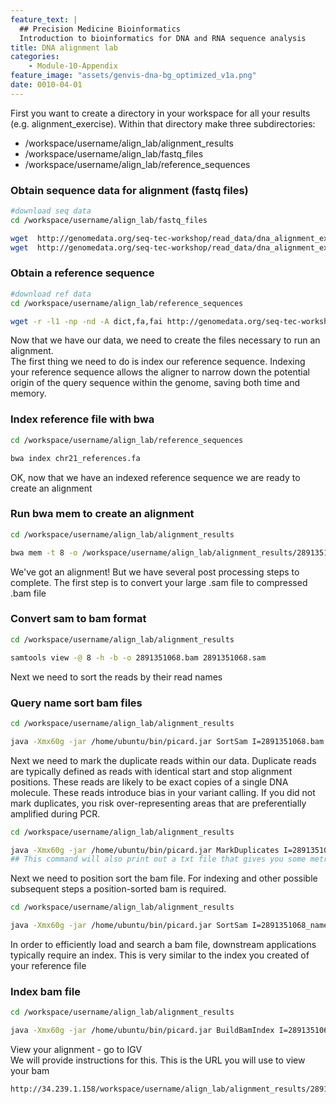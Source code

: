 ```yaml
---
feature_text: |
  ## Precision Medicine Bioinformatics
  Introduction to bioinformatics for DNA and RNA sequence analysis
title: DNA alignment lab
categories:
    - Module-10-Appendix
feature_image: "assets/genvis-dna-bg_optimized_v1a.png"
date: 0010-04-01
---
```

First you want to create a directory in your workspace for all your results (e.g. alignment_exercise).  Within that directory make three subdirectories: 

- /workspace/username/align_lab/alignment_results
- /workspace/username/align_lab/fastq_files
- /workspace/username/align_lab/reference_sequences

### Obtain sequence data for alignment (fastq files) 
```bash
#download seq data 
cd /workspace/username/align_lab/fastq_files 

wget  http://genomedata.org/seq-tec-workshop/read_data/dna_alignment_exercise/dataset_lab/2891351068_1.fastq.gz
wget  http://genomedata.org/seq-tec-workshop/read_data/dna_alignment_exercise/dataset_lab/2891351068_2.fastq.gz
````
### Obtain a reference sequence
````bash 
#download ref data 
cd /workspace/username/align_lab/reference_sequences 

wget -r -l1 -np -nd -A dict,fa,fai http://genomedata.org/seq-tec-workshop/references/human/chr21
````
Now that we have our data, we need to create the files necessary to run an alignment.   
The first thing we need to do is index our reference sequence. Indexing your reference sequence allows the aligner to narrow down the potential origin of the query sequence within the genome, saving both time and memory.

### Index reference file with bwa 
````bash
cd /workspace/username/align_lab/reference_sequences 

bwa index chr21_references.fa
````
OK, now that we have an indexed reference sequence we are ready to create an alignment 

### Run bwa mem to create an alignment 
````bash
cd /workspace/username/align_lab/alignment_results

bwa mem -t 8 -o /workspace/username/align_lab/alignment_results/2891351068.sam /workspace/username/align_lab/reference_sequences/chr21_references.fa /workspace/username/align_lab/fastq_files/2891351068_1.fastq.gz /workspace/username/align_lab/fastq_files/2891351068_2.fastq.gz
````
We've got an alignment!  But we have several post processing steps to complete. 
The first step is to convert your large .sam file  to compressed .bam file

### Convert sam to bam format
```bash
cd /workspace/username/align_lab/alignment_results

samtools view -@ 8 -h -b -o 2891351068.bam 2891351068.sam
````
Next we need to sort the reads by their read names 

### Query name sort bam files
```bash
cd /workspace/username/align_lab/alignment_results

java -Xmx60g -jar /home/ubuntu/bin/picard.jar SortSam I=2891351068.bam O=2891351068_namesorted_picard.bam SO=queryname
````
Next we need to mark the duplicate reads within our data. Duplicate reads are typically defined as reads with identical start and stop alignment positions. These reads are likely to be exact copies of a single DNA molecule. These reads introduce bias in your variant calling. If you did not mark duplicates, you risk over-representing areas that are preferentially amplified during PCR. 
```bash
cd /workspace/username/align_lab/alignment_results

java -Xmx60g -jar /home/ubuntu/bin/picard.jar MarkDuplicates I=2891351068_namesorted_picard.bam  O=2891351068_namesorted_picard_mrkdup.bam ASSUME_SORT_ORDER=queryname METRICS_FILE=2891351068_mrk_dup_metrics.txt QUIET=true COMPRESSION_LEVEL=0 VALIDATION_STRINGENCY=LENIENT
## This command will also print out a txt file that gives you some metrics about the number of duplicates identified 
````
Next we need to position sort the bam file. For indexing and other possible subsequent steps a position-sorted bam is required. 

```bash
cd /workspace/username/align_lab/alignment_results

java -Xmx60g -jar /home/ubuntu/bin/picard.jar SortSam I=2891351068_namesorted_picard_mrkdup.bam O=2891351068_pos_sorted_mrkdup_picard.bam SO=coordinate
````
In order to efficiently load and search a bam file, downstream applications typically require an index. This is very similar to the index you created of your reference file

### Index bam file 
````bash
cd /workspace/username/align_lab/alignment_results

java -Xmx60g -jar /home/ubuntu/bin/picard.jar BuildBamIndex I=2891351068_pos_sorted_mrkdup_picard.bam
````
View your alignment - go to IGV  
We will provide instructions for this.  This is the URL you will use to view your bam
````bash
http://34.239.1.158/workspace/username/align_lab/alignment_results/2891351068_pos_sorted_mrkdup_picard.bam
````
